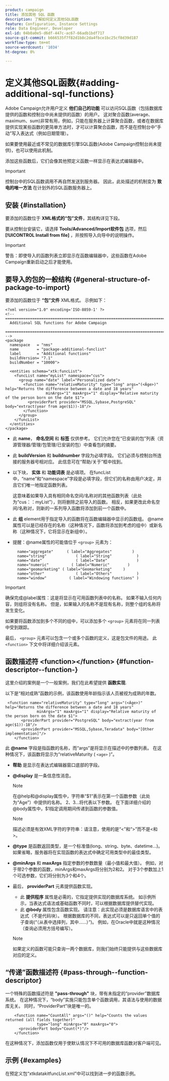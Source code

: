 ```yaml
---
product: campaign
title: 添加其他 SQL 函数
description: 了解如何定义其他SQL函数
feature: Configuration, Instance Settings
role: Data Engineer, Developer
exl-id: 04b0a0e5-d6df-447c-ac67-66adb1bdf717
source-git-commit: b666535f7f82d1b8c2da4fbce1bc25cf8d39d187
workflow-type: tm+mt
source-wordcount: '1034'
ht-degree: 0%

---
```


# 定义其他SQL函数{#adding-additional-sql-functions}

Adobe Campaign允许用户定义 **他们自己的功能** 可以访问SQL函数（包括数据库提供的函数和控制台中尚未提供的函数）的用户。 这对聚合函数(average、maximum、sum)非常有用，例如，只能在服务器上计算聚合函数，或者在数据库提供实现某些函数的更简单方法时，才可以计算聚合函数，而不是在控制台中“手动”写入表达式（例如日期管理）。

如果要使用最近或不常见的数据库引擎SQL函数(Adobe Campaign控制台尚未提供)，也可以使用此机制。

添加这些函数后，它们会像其他预定义函数一样显示在表达式编辑器中。

>[!IMPORTANT]
>
>控制台中的SQL函数调用不再自然发送到服务器。 因此，此处描述的机制变为 **致电的唯一方法** 在计划外的SQL函数服务器上。

## 安装 {#installation}

要添加的函数位于 **XML格式的“包”文件**，其结构详见下段。

要从控制台安装它，请选择 **Tools/Advanced/Import软件包** 选项，然后 **[!UICONTROL Install from file]** ，并按照导入向导中的说明操作。

>[!IMPORTANT]
>
>警告：即使导入的函数列表立即显示在函数编辑器中，这些函数在Adobe Campaign重新启动之后才能使用。

## 要导入的包的一般结构 {#general-structure-of-package-to-import}

要添加的函数位于 **“包”文件** XML格式。 示例如下：

```
<?xml version="1.0" encoding='ISO-8859-1' ?>
<!-- ===========================================================================
  Additional SQL functions for Adobe Campaign
  ========================================================================== -->
<package
  namespace   = "nms"
  name        = "package-additional-funclist"
  label       = "Additional functions"
  buildVersion= "7.1"
  buildNumber = "10000">

  <entities schema="xtk:funcList">
    <funcList name="myList" namespace="cus">
      <group name="date" label="Personalized date">
        <function name="relativeMaturity" type="long" args="(<Âge>)" help="Returns the difference between a date and 18 years"
                  minArgs="1" maxArgs="1" display="Relative maturity of the person born on the date $1">
          <providerPart provider="MSSQL,Sybase,PostgreSQL" body="extract(year from age($1))-18"/>
        </function>
      </group>
    </funcList>
  </entities>
</package>
```

* 此 **name**， **命名空间** 和 **标签** 仅供参考。 它们允许您在“已安装的包”列表（资源管理器/管理/包管理/已安装的包）中查看包的摘要。
* 此 **buildVersion** 和 **buildnumber** 字段为必填字段。 它们必须与控制台所连接的服务器号相对应。 此信息可在“帮助/关于”框中找到。
* 以下块， **实体** 和 **功能词表** 是必填项。 在funcList中，“name”和“namespace”字段是必填字段，但它们的名称由用户决定，并且它们唯一地指定函数列表。

  这意味着如果导入具有相同命名空间/名称对的其他函数列表（此处为“cus：：myList”），则将删除之前导入的函数。 相反，如果更改此命名空间/名称对，则新的一系列导入函数将添加到前一个函数中。

* 此 **组** element用于指定导入的函数将在函数编辑器中显示的函数组。 @name属性可以是已经存在的名称（这种情况下，函数将添加到考虑的组中）或新名称（这种情况下，它将显示在新组中）。
* 提醒：@name属性的可能值位于 `<group>` 元素为：

  ```
    name="aggregate"      ( label="Aggregates"         )
    name="string"             ( label="String"           )
    name="date"               ( label="Date"             )
    name="numeric"          ( label="Numeric"        )
    name="geomarketing" ( label="Geomarketing"     )
    name="other"              ( label="Others"           )
    name="window"          ( label="Windowing functions" )
  ```

>[!IMPORTANT]
>
>确保完成@label属性：这是将显示在可用函数列表中的名称。 如果不输入任何内容，则组将没有名称。 但是，如果输入的名称不是现有名称，则整个组的名称将发生变化。

如果要将函数添加到多个不同的组中，可以添加多个 `<group>`  元素将在同一列表中受到跟踪。

最后， `<group>` 元素可以包含一个或多个函数的定义，这是包文件的用途。 此  `<function>`   下文中将详细介绍该元素。

## 函数描述符 &lt;function>&lt;/function> {#function-descriptor--function-}

这里介绍的案例是一个一般案例，我们在此希望提供 **函数实现**.

以下是“相对成熟”函数的示例，该函数使用年龄指示该人员被视为成熟的年数。

```
 <function name="relativeMaturity" type="long" args="(<Âge>)" help="Returns the difference between a date and 18 years"
              minArgs="1" maxArgs="1" display="Relative maturity of the person born on the date $1">
       <providerPart provider="PostgreSQL" body="extract(year from age($1))-18"/>
       <providerPart provider="MSSQL,Sybase,Teradata" body="[Other implementation]"/>
    </function>
```

此 **@name** 字段是指函数的名称，而“args”是将显示在描述中的参数列表。 在这种情况下，该函数将显示为“relativeMaturity ( `<age>` )”。

* **帮助** 是显示在表达式编辑器窗口底部的字段。
* **@display** 是一条信息性消息。

  >[!NOTE]
  >
  >在@help和@display属性中，字符串“$1”表示在第一个函数参数（此处为“Age”）中提供的名称。 $2、$3...将代表以下参数。 在下面详细介绍的@body属性中，$1指定调用期间传递到函数的参数值。

  >[!NOTE]
  >
  >描述必须是有效XML字符的字符串：请注意，使用的是“&lt;”和“>”而不是&lt;和>。

* **@type** 是函数返回类型，是一个标准值(long、string、byte、datetime...)。 如果省略，服务器将在实现函数的表达式中确定可用类型中的最佳类型。
* **@minArgs** 和 **maxArgs** 指定参数的参数数量（最小值和最大值）。 例如，对于带2个参数的函数，minArgs和maxArgs将分别为2和2。 对于3个参数加上1个可选参数，它们将分别为3个和4个。
* 最后， **providerPart** 元素提供函数实现。

   * 此 **提供程序** 属性是必需的，它指定提供实现的数据库系统。 如示例所示，当表达式语法或基础函数不同时，可以根据数据库提供替代实现。
   * 此 **@body** 属性包含函数实现。 请注意：此实现必须是数据库语言中的表达式（不是代码块）。 根据数据库的不同，表达式可以是只返回单个值的子查询(“（从表中选择列，其中……）”)。 例如，在Oracle中就是这种情况（查询必须用方括号编写）。

  >[!NOTE]
  >
  >如果定义的函数可能只查询一两个数据库，则我们始终只能提供与这些数据库对应的定义。

## “传递”函数描述符 {#pass-through--function-descriptor}

一个特殊的函数描述符是 **&quot;pass-through&quot;** 块，带有未指定的“provider”数据库系统。 在这种情况下，“body”实施只能包含单个函数调用，其语法与使用的数据库无关。 同时，“ProviderPart”块是唯一的。

```
    <function name="CountAll" args="()" help="Counts the values returned (all fields together)"
              type="long" minArgs="0" maxArgs="0">
      <providerPart body="Count(*)"/>
    </function>
```

在这种情况下，添加函数仅用于使默认情况下不可用的数据库函数对客户端可见。

## 示例 {#examples}

在预定义包“xtkdatakitfuncList.xml”中可以找到进一步的函数示例。
